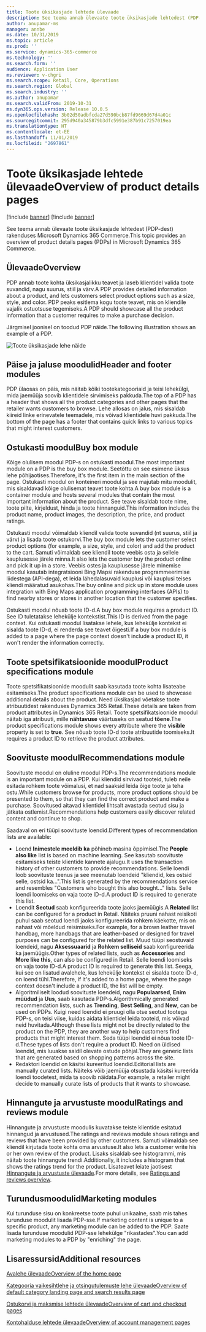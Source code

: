 ```yaml
---
title: Toote üksikasjade lehtede ülevaade
description: See teema annab ülevaate toote üksikasjade lehtedest (PDP-dest) rakenduses Microsoft Dynamics 365 Commerce.
author: anupamar-ms
manager: annbe
ms.date: 10/31/2019
ms.topic: article
ms.prod: ''
ms.service: dynamics-365-commerce
ms.technology: ''
ms.search.form: ''
audience: Application User
ms.reviewer: v-chgri
ms.search.scope: Retail, Core, Operations
ms.search.region: Global
ms.search.industry: ''
ms.author: anupamar
ms.search.validFrom: 2019-10-31
ms.dyn365.ops.version: Release 10.0.5
ms.openlocfilehash: 3b02d50adbfcda27d590bcb87fd9669d67d4a01c
ms.sourcegitcommit: 295d940a345879b3dfc5991e387b91c7257019ea
ms.translationtype: HT
ms.contentlocale: et-EE
ms.lasthandoff: 11/01/2019
ms.locfileid: "2697861"
---
```

# <a name="overview-of-product-details-pages"></a><span data-ttu-id="ac502-103">Toote üksikasjade lehtede ülevaade</span><span class="sxs-lookup"><span data-stu-id="ac502-103">Overview of product details pages</span></span>

[!include [banner](includes/preview-banner.md)]
[!include [banner](includes/banner.md)]

<span data-ttu-id="ac502-104">See teema annab ülevaate toote üksikasjade lehtedest (PDP-dest) rakenduses Microsoft Dynamics 365 Commerce.</span><span class="sxs-lookup"><span data-stu-id="ac502-104">This topic provides an overview of product details pages (PDPs) in Microsoft Dynamics 365 Commerce.</span></span>

## <a name="overview"></a><span data-ttu-id="ac502-105">Ülevaade</span><span class="sxs-lookup"><span data-stu-id="ac502-105">Overview</span></span>

<span data-ttu-id="ac502-106">PDP annab toote kohta üksikasjalikku teavet ja laseb klientidel valida toote suvandid, nagu suurus, stiil ja värv.</span><span class="sxs-lookup"><span data-stu-id="ac502-106">A PDP provides detailed information about a product, and lets customers select product options such as a size, style, and color.</span></span> <span data-ttu-id="ac502-107">PDP peaks esitlema kogu toote teavet, mis on kliendile vajalik ostuotsuse tegemiseks.</span><span class="sxs-lookup"><span data-stu-id="ac502-107">A PDP should showcase all the product information that a customer requires to make a purchase decision.</span></span>

<span data-ttu-id="ac502-108">Järgmisel joonisel on toodud PDP näide.</span><span class="sxs-lookup"><span data-stu-id="ac502-108">The following illustration shows an example of a PDP.</span></span>

![Toote üksikasjade lehe näide](./media/pdp.PNG)

## <a name="header-and-footer-modules"></a><span data-ttu-id="ac502-110">Päise ja jaluse moodulid</span><span class="sxs-lookup"><span data-stu-id="ac502-110">Header and footer modules</span></span>

<span data-ttu-id="ac502-111">PDP ülaosas on päis, mis näitab kõiki tootekategooriaid ja teisi lehekülgi, mida jaemüüja soovib klientidele sirvimiseks pakkuda.</span><span class="sxs-lookup"><span data-stu-id="ac502-111">The top of a PDP has a header that shows all the product categories and other pages that the retailer wants customers to browse.</span></span> <span data-ttu-id="ac502-112">Lehe allosas on jalus, mis sisaldab kiireid linke erinevatele teemadele, mis võivad klientidele huvi pakkuda.</span><span class="sxs-lookup"><span data-stu-id="ac502-112">The bottom of the page has a footer that contains quick links to various topics that might interest customers.</span></span>

## <a name="buy-box-module"></a><span data-ttu-id="ac502-113">Ostukasti moodul</span><span class="sxs-lookup"><span data-stu-id="ac502-113">Buy box module</span></span>

<span data-ttu-id="ac502-114">Kõige olulisem moodul PDP-s on ostukasti moodul.</span><span class="sxs-lookup"><span data-stu-id="ac502-114">The most important module on a PDP is the buy box module.</span></span> <span data-ttu-id="ac502-115">Seetõttu on see esimene üksus lehe põhijaotises.</span><span class="sxs-lookup"><span data-stu-id="ac502-115">Therefore, it's the first item in the main section of the page.</span></span> <span data-ttu-id="ac502-116">Ostukasti moodul on konteineri moodul ja see majutab mitu moodulit, mis sisaldavad kõige olulisemat teavet toote kohta.</span><span class="sxs-lookup"><span data-stu-id="ac502-116">A buy box module is a container module and hosts several modules that contain the most important information about the product.</span></span> <span data-ttu-id="ac502-117">See teave sisaldab toote nime, toote pilte, kirjeldust, hinda ja toote hinnanguid.</span><span class="sxs-lookup"><span data-stu-id="ac502-117">This information includes the product name, product images, the description, the price, and product ratings.</span></span>

<span data-ttu-id="ac502-118">Ostukasti moodul võimaldab kliendil valida toote suvandid (nt suurus, stiil ja värv) ja lisada toote ostukorvi.</span><span class="sxs-lookup"><span data-stu-id="ac502-118">The buy box module lets the customer select product options (for example, a size, style, and color) and add the product to the cart.</span></span> <span data-ttu-id="ac502-119">Samuti võimaldab see kliendil toote veebis osta ja sellele kauplusesse järele minna.</span><span class="sxs-lookup"><span data-stu-id="ac502-119">It also lets the customer buy the product online and pick it up in a store.</span></span> <span data-ttu-id="ac502-120">Veebis ostes ja kauplusesse järele minemise moodul kasutab integratsiooni Bing Mapsi rakenduse programmeerimise liidestega (API-dega), et leida lähedalasuvaid kauplusi või kauplusi teises kliendi määratud asukohas.</span><span class="sxs-lookup"><span data-stu-id="ac502-120">The buy online and pick up in store module uses integration with Bing Maps application programming interfaces (APIs) to find nearby stores or stores in another location that the customer specifies.</span></span>

<span data-ttu-id="ac502-121">Ostukasti moodul nõuab toote ID-d.</span><span class="sxs-lookup"><span data-stu-id="ac502-121">A buy box module requires a product ID.</span></span> <span data-ttu-id="ac502-122">See ID tuletatakse lehekülje kontekstist.</span><span class="sxs-lookup"><span data-stu-id="ac502-122">This ID is derived from the page context.</span></span> <span data-ttu-id="ac502-123">Kui ostukasti moodul lisatakse lehele, kus lehekülje kontekst ei sisalda toote ID-d, ei renderda see teavet õigesti.</span><span class="sxs-lookup"><span data-stu-id="ac502-123">If a buy box module is added to a page where the page context doesn't include a product ID, it won't render the information correctly.</span></span>

## <a name="product-specifications-module"></a><span data-ttu-id="ac502-124">Toote spetsifikatsioonide moodul</span><span class="sxs-lookup"><span data-stu-id="ac502-124">Product specifications module</span></span>

<span data-ttu-id="ac502-125">Toote spetsifikatsioonide moodulit saab kasutada toote kohta lisateabe esitamiseks.</span><span class="sxs-lookup"><span data-stu-id="ac502-125">The product specifications module can be used to showcase additional details about the product.</span></span> <span data-ttu-id="ac502-126">Need üksikasjad võetakse toote atribuutidest rakenduses Dynamics 365 Retail.</span><span class="sxs-lookup"><span data-stu-id="ac502-126">These details are taken from product attributes in Dynamics 365 Retail.</span></span> <span data-ttu-id="ac502-127">Toote spetsifikatsioonide moodul näitab iga atribuuti, mille **nähtavuse** väärtuseks on seatud **tõene**.</span><span class="sxs-lookup"><span data-stu-id="ac502-127">The product specifications module shows every attribute where the **visible** property is set to **true**.</span></span> <span data-ttu-id="ac502-128">See nõuab toote ID-d toote atribuutide toomiseks.</span><span class="sxs-lookup"><span data-stu-id="ac502-128">It requires a product ID to retrieve the product attributes.</span></span>

## <a name="recommendations-module"></a><span data-ttu-id="ac502-129">Soovituste moodul</span><span class="sxs-lookup"><span data-stu-id="ac502-129">Recommendations module</span></span>

<span data-ttu-id="ac502-130">Soovituste moodul on oluline moodul PDP-s.</span><span class="sxs-lookup"><span data-stu-id="ac502-130">The recommendations module is an important module on a PDP.</span></span> <span data-ttu-id="ac502-131">Kui kliendid sirvivad tooteid, tuleb neile esitada rohkem toote võimalusi, et nad saaksid leida õige toote ja teha ostu.</span><span class="sxs-lookup"><span data-stu-id="ac502-131">While customers browse for products, more product options should be presented to them, so that they can find the correct product and make a purchase.</span></span> <span data-ttu-id="ac502-132">Soovitused aitavad klientidel lihtsalt avastada seotud sisu ja jätkata ostlemist.</span><span class="sxs-lookup"><span data-stu-id="ac502-132">Recommendations help customers easily discover related content and continue to shop.</span></span>

<span data-ttu-id="ac502-133">Saadaval on eri tüüpi soovituste loendid.</span><span class="sxs-lookup"><span data-stu-id="ac502-133">Different types of recommendation lists are available:</span></span>

- <span data-ttu-id="ac502-134">Loend **Inimestele meeldib ka** põhineb masina õppimisel.</span><span class="sxs-lookup"><span data-stu-id="ac502-134">The **People also like** list is based on machine learning.</span></span> <span data-ttu-id="ac502-135">See kasutab soovituste esitamiseks teiste klientide kannete ajalugu.</span><span class="sxs-lookup"><span data-stu-id="ac502-135">It uses the transaction history of other customers to provide recommendations.</span></span> <span data-ttu-id="ac502-136">Selle loendi loob soovituste teenus ja see meenutab loendeid "kliendid, kes ostsid selle, ostsid ka...".</span><span class="sxs-lookup"><span data-stu-id="ac502-136">This list is generated by the recommendations service and resembles "Customers who bought this also bought..." lists.</span></span> <span data-ttu-id="ac502-137">Selle loendi loomiseks on vaja toote ID-d.</span><span class="sxs-lookup"><span data-stu-id="ac502-137">A product ID is required to generate this list.</span></span>
- <span data-ttu-id="ac502-138">Loendit **Seotud** saab konfigureerida toote jaoks jaemüügis.</span><span class="sxs-lookup"><span data-stu-id="ac502-138">A **Related** list can be configured for a product in Retail.</span></span> <span data-ttu-id="ac502-139">Näiteks pruuni nahast reisikoti puhul saab seotud loendi jaoks konfigureerida rohkem käekotte, mis on nahast või mõeldud reisimiseks.</span><span class="sxs-lookup"><span data-stu-id="ac502-139">For example, for a brown leather travel handbag, more handbags that are leather-based or designed for travel purposes can be configured for the related list.</span></span> <span data-ttu-id="ac502-140">Muud tüüpi seostuvaid loendeid, nagu **Aksessuaarid** ja **Rohkem selliseid** saab konfigureerida ka jaemüügis.</span><span class="sxs-lookup"><span data-stu-id="ac502-140">Other types of related lists, such as **Accessories** and **More like this**, can also be configured in Retail.</span></span> <span data-ttu-id="ac502-141">Selle loendi loomiseks on vaja toote ID-d.</span><span class="sxs-lookup"><span data-stu-id="ac502-141">A product ID is required to generate this list.</span></span> <span data-ttu-id="ac502-142">Seega, kui see on lisatud avalehele, kus lehekülje kontekst ei sisalda toote ID-d, on loend tühi.</span><span class="sxs-lookup"><span data-stu-id="ac502-142">Therefore, if it's added to a home page, where the page context doesn't include a product ID, the list will be empty.</span></span>
- <span data-ttu-id="ac502-143">Algoritmiliselt loodud soovituste loendeid, nagu **Populaarsed**, **Enim müüdud** ja **Uus**, saab kasutada PDP-s.</span><span class="sxs-lookup"><span data-stu-id="ac502-143">Algorithmically generated recommendation lists, such as **Trending**, **Best Selling**, and **New**, can be used on PDPs.</span></span> <span data-ttu-id="ac502-144">Kuigi need loendid ei pruugi olla otse seotud tootega PDP-s, on teisi viise, kuidas aidata klientidel leida tooteid, mis võivad neid huvitada.</span><span class="sxs-lookup"><span data-stu-id="ac502-144">Although these lists might not be directly related to the product on the PDP, they are another way to help customers find products that might interest them.</span></span> <span data-ttu-id="ac502-145">Seda tüüpi loendid ei nõua toote ID-d.</span><span class="sxs-lookup"><span data-stu-id="ac502-145">These types of lists don't require a product ID.</span></span> <span data-ttu-id="ac502-146">Need on üldised loendid, mis luuakse saidil olevate ostude põhjal.</span><span class="sxs-lookup"><span data-stu-id="ac502-146">They are generic lists that are generated based on shopping patterns across the site.</span></span>
- <span data-ttu-id="ac502-147">Redaktori loendid on käsitsi kureeritud loendid.</span><span class="sxs-lookup"><span data-stu-id="ac502-147">Editorial lists are manually curated lists.</span></span> <span data-ttu-id="ac502-148">Näiteks võib jaemüüja otsustada käsitsi kureerida loendi toodetest, mida ta soovib näidata.</span><span class="sxs-lookup"><span data-stu-id="ac502-148">For example, a retailer might decide to manually curate lists of products that it wants to showcase.</span></span>

## <a name="ratings-and-reviews-module"></a><span data-ttu-id="ac502-149">Hinnangute ja arvustuste moodul</span><span class="sxs-lookup"><span data-stu-id="ac502-149">Ratings and reviews module</span></span>

<span data-ttu-id="ac502-150">Hinnangute ja arvustuste moodulis kuvatakse teiste klientide esitatud hinnangud ja arvustused.</span><span class="sxs-lookup"><span data-stu-id="ac502-150">The ratings and reviews module shows ratings and reviews that have been provided by other customers.</span></span> <span data-ttu-id="ac502-151">Samuti võimaldab see kliendil kirjutada toote kohta oma arvustuse.</span><span class="sxs-lookup"><span data-stu-id="ac502-151">It also lets a customer write his or her own review of the product.</span></span> <span data-ttu-id="ac502-152">Lisaks sisaldab see histogrammi, mis näitab toote hinnangute trendi.</span><span class="sxs-lookup"><span data-stu-id="ac502-152">Additionally, it includes a histogram that shows the ratings trend for the product.</span></span> <span data-ttu-id="ac502-153">Lisateavet leiate jaotisest [Hinnangute ja arvustuste ülevaade](ratings-reviews-overview.md).</span><span class="sxs-lookup"><span data-stu-id="ac502-153">For more details, see [Ratings and reviews overview](ratings-reviews-overview.md).</span></span>

## <a name="marketing-modules"></a><span data-ttu-id="ac502-154">Turundusmoodulid</span><span class="sxs-lookup"><span data-stu-id="ac502-154">Marketing modules</span></span>

<span data-ttu-id="ac502-155">Kui turunduse sisu on konkreetse toote puhul unikaalne, saab mis tahes turunduse moodulit lisada PDP-sse.</span><span class="sxs-lookup"><span data-stu-id="ac502-155">If marketing content is unique to a specific product, any marketing module can be added to the PDP.</span></span> <span data-ttu-id="ac502-156">Saate lisada turunduse moodulid PDP-sse lehekülge "rikastades".</span><span class="sxs-lookup"><span data-stu-id="ac502-156">You can add marketing modules to a PDP by "enriching" the page.</span></span> 

## <a name="additional-resources"></a><span data-ttu-id="ac502-157">Lisaressursid</span><span class="sxs-lookup"><span data-stu-id="ac502-157">Additional resources</span></span>

[<span data-ttu-id="ac502-158">Avalehe ülevaade</span><span class="sxs-lookup"><span data-stu-id="ac502-158">Overview of the home page</span></span>](quick-tour-home-page.md)

[<span data-ttu-id="ac502-159">Kategooria vaikesihtlehe ja otsingutulemuste lehe ülevaade</span><span class="sxs-lookup"><span data-stu-id="ac502-159">Overview of default category landing page and search results page</span></span>](category-search-page-overview.md)

[<span data-ttu-id="ac502-160">Ostukorvi ja maksmise lehtede ülevaade</span><span class="sxs-lookup"><span data-stu-id="ac502-160">Overview of cart and checkout pages</span></span>](quick-tour-cart-checkout.md)

[<span data-ttu-id="ac502-161">Kontohalduse lehtede ülevaade</span><span class="sxs-lookup"><span data-stu-id="ac502-161">Overview of account management pages</span></span>](quick-tour-account-management.md)
